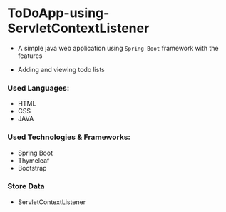 # ToDoApp-using-ServletContextListener

* A simple java web application using `Spring Boot` framework with the features 
+ Adding and viewing todo lists

### Used Languages:

* HTML
* CSS
* JAVA

### Used Technologies & Frameworks:
+ Spring Boot
+ Thymeleaf
+ Bootstrap

### Store Data
+ ServletContextListener